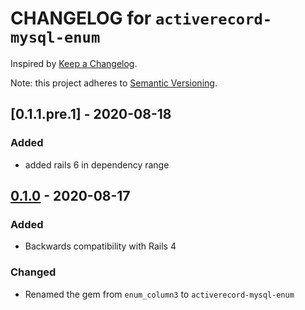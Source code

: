 # CHANGELOG for `activerecord-mysql-enum`

Inspired by [Keep a Changelog](https://keepachangelog.com/en/1.0.0/).

Note: this project adheres to [Semantic Versioning](https://semver.org/spec/v2.0.0.html).

## [0.1.1.pre.1] - 2020-08-18
### Added
- added rails 6 in dependency range

## [0.1.0] - 2020-08-17
### Added
- Backwards compatibility with Rails 4

### Changed
- Renamed the gem from `enum_column3` to `activerecord-mysql-enum`

[0.1.0]: https://github.com/Invoca/activerecord-mysql-enum/tree/0.1.0

